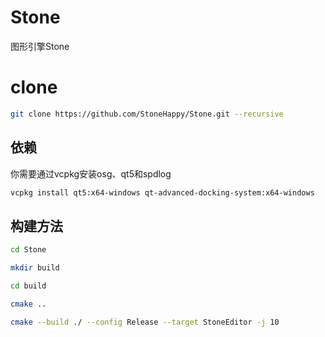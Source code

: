# Stone
图形引擎Stone

# clone
```bash
git clone https://github.com/StoneHappy/Stone.git --recursive
```

## 依赖
你需要通过vcpkg安装osg、qt5和spdlog
```bash
vcpkg install qt5:x64-windows qt-advanced-docking-system:x64-windows
```

## 构建方法
```bash
cd Stone

mkdir build

cd build 

cmake ..

cmake --build ./ --config Release --target StoneEditor -j 10
```